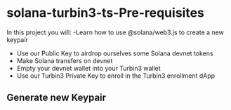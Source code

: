 # solana-turbin3-ts-Pre-requisites
In this project you will:
-Learn how to use @solana/web3.js to create a new keypair
- Use our Public Key to airdrop ourselves some Solana devnet tokens
- Make Solana transfers on devnet
- Empty your devnet wallet into your Turbin3 wallet
- Use our Turbin3 Private Key to enroll in the Turbin3 enrollment dApp
## Generate new Keypair